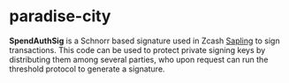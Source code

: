 # paradise-city
**SpendAuthSig** is a Schnorr based signature used in Zcash [Sapling](https://github.com/zcash/zips/blob/master/protocol/protocol.pdf) to sign transactions. This code can be used to protect private signing keys by distributing them among several parties, who upon request can run the threshold protocol to generate a signature.
